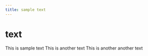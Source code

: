 ```yaml
---
title: sample text
---
```


# text

This is sample text
This is another text
This is another another text